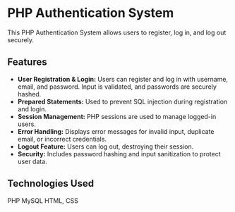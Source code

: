 # PHP Authentication System

This PHP Authentication System allows users to register, log in, and log out securely. 

## Features

- **User Registration & Login:** Users can register and log in with username, email, and password. Input is validated, and passwords are securely hashed.
- **Prepared Statements:** Used to prevent SQL injection during registration and login.
- **Session Management:** PHP sessions are used to manage logged-in users.
- **Error Handling:** Displays error messages for invalid input, duplicate email, or incorrect credentials.
- **Logout Feature:** Users can log out, destroying their session.
- **Security:** Includes password hashing and input sanitization to protect user data.

## Technologies Used

PHP
MySQL
HTML, CSS

